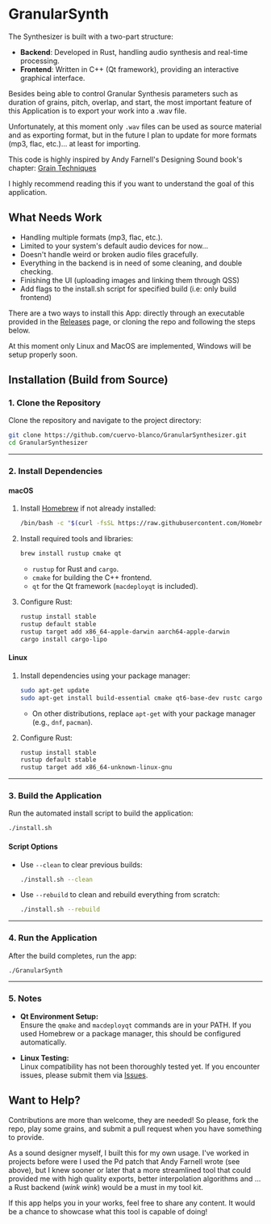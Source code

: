 # GranularSynth
The Synthesizer is built with a two-part structure:
- **Backend**: Developed in Rust, handling audio synthesis and real-time processing.
- **Frontend**: Written in C++ (Qt framework), providing an interactive graphical interface.

Besides being able to control Granular Synthesis parameters such as duration of
grains, pitch, overlap, and start, the most important feature of this
Application is to export your work into a .wav file.

Unfortunately, at this moment only `.wav` files can be used as source material and
as exporting format, but in the future I plan to update for more formats (mp3, flac, etc.)...
at least for importing.

This code is highly inspired by Andy Farnell's
Designing Sound book's chapter:
[Grain Techniques](https://mitp-content-server.mit.edu/books/content/sectbyfn/books_pres_0/8375/designing_sound.zip/chapter21.html)

I highly recommend reading this if you want to understand the goal of this
application.

## What Needs Work
- Handling multiple formats (mp3, flac, etc.).
- Limited to your system's default audio devices for now...
- Doesn't handle weird or broken audio files gracefully.
- Everything in the backend is in need of some cleaning, and double checking.
- Finishing the UI (uploading images and linking them through QSS)
- Add flags to the install.sh script for specified build (i.e: only build frontend)

There are a two ways to install this App: directly through an executable
provided in the [Releases](https://github.com/cuervo-blanco/GranularSynthesizer/releases) page, 
or cloning the repo and following the steps below.

At this moment only Linux and MacOS are implemented, Windows will be setup
properly soon.

## Installation (Build from Source)

### **1. Clone the Repository**
Clone the repository and navigate to the project directory:
```bash
git clone https://github.com/cuervo-blanco/GranularSynthesizer.git
cd GranularSynthesizer
```
---

### **2. Install Dependencies**

#### **macOS**
1. Install [Homebrew](https://brew.sh) if not already installed:
   ```bash
   /bin/bash -c "$(curl -fsSL https://raw.githubusercontent.com/Homebrew/install/HEAD/install.sh)"
   ```
2. Install required tools and libraries:
   ```bash
   brew install rustup cmake qt
   ```
   - `rustup` for Rust and `cargo`.
   - `cmake` for building the C++ frontend.
   - `qt` for the Qt framework (`macdeployqt` is included).

3. Configure Rust:
   ```bash
   rustup install stable
   rustup default stable
   rustup target add x86_64-apple-darwin aarch64-apple-darwin
   cargo install cargo-lipo
   ```

#### **Linux**
1. Install dependencies using your package manager:
   ```bash
   sudo apt-get update
   sudo apt-get install build-essential cmake qt6-base-dev rustc cargo
   ```
   - On other distributions, replace `apt-get` with your package manager (e.g., `dnf`, `pacman`).

2. Configure Rust:
   ```bash
   rustup install stable
   rustup default stable
   rustup target add x86_64-unknown-linux-gnu
   ```
---

### **3. Build the Application**

Run the automated install script to build the application:
```bash
./install.sh
```

#### **Script Options**
- Use `--clean` to clear previous builds:
  ```bash
  ./install.sh --clean
  ```
- Use `--rebuild` to clean and rebuild everything from scratch:
  ```bash
  ./install.sh --rebuild
  ```
---

### **4. Run the Application**
After the build completes, run the app:
```bash
./GranularSynth
```
---

### **5. Notes**
- **Qt Environment Setup:**  
  Ensure the `qmake` and `macdeployqt` commands are in your PATH. 
  If you used Homebrew or a package manager, this should be configured automatically.
  
- **Linux Testing:**  
  Linux compatibility has not been thoroughly tested yet. 
  If you encounter issues, please submit them via [Issues](https://github.com/cuervo-blanco/GranularSynthesizer/issues).



## Want to Help?
Contributions are more than welcome, they are needed! 
So please, fork the repo, play some grains, and submit a pull request when you
have something to provide.

As a sound designer myself, I built this for my own usage. I've worked in 
projects before were I used the Pd patch that Andy Farnell wrote (see above),
but I knew sooner or later that a more streamlined tool that could provided me 
with high quality exports, better interpolation algorithms and ... a Rust
backend (*wink* *wink*) would be a must in my tool kit.

If this app helps you in your works, feel free to share any content. It would be
a chance to showcase what this tool is capable of doing!
